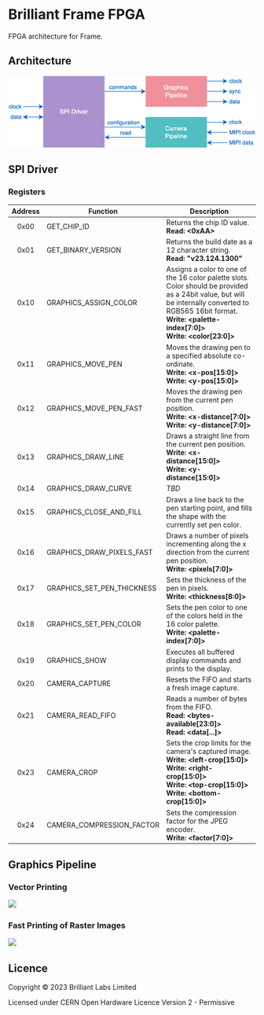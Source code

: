 # Brilliant Frame FPGA

FPGA architecture for Frame.

## Architecture

![FPGA architecture block diagram for Frame](/docs/top-level-architecture.drawio.png)

## SPI Driver

### Registers

| Address | Function                   | Description | 
|:-------:|----------------------------|-------------|
| 0x00    | GET_CHIP_ID                | Returns the chip ID value.<br>**Read: <0xAA>**
| 0x01    | GET_BINARY_VERSION         | Returns the build date as a 12 character string.<br>**Read: "v23.124.1300"**
| 0x10    | GRAPHICS_ASSIGN_COLOR      | Assigns a color to one of the 16 color palette slots. Color should be provided as a 24bit value, but will be internally converted to RGB565 16bit format.<br>**Write: <palette-index[7:0]>**<br>**Write: <color[23:0]>**
| 0x11    | GRAPHICS_MOVE_PEN          | Moves the drawing pen to a specified absolute co-ordinate.<br>**Write: <x-pos[15:0]>**<br>**Write: <y-pos[15:0]>**
| 0x12    | GRAPHICS_MOVE_PEN_FAST     | Moves the drawing pen from the current pen position.<br>**Write: <x-distance[7:0]>**<br>**Write: <y-distance[7:0]>**
| 0x13    | GRAPHICS_DRAW_LINE         | Draws a straight line from the current pen position.<br>**Write: <x-distance[15:0]>**<br>**Write: <y-distance[15:0]>**
| 0x14    | GRAPHICS_DRAW_CURVE        | *TBD*
| 0x15    | GRAPHICS_CLOSE_AND_FILL    | Draws a line back to the pen starting point, and fills the shape with the currently set pen color.
| 0x16    | GRAPHICS_DRAW_PIXELS_FAST  | Draws a number of pixels incrementing along the x direction from the current pen position.<br>**Write: <pixels[7:0]>**
| 0x17    | GRAPHICS_SET_PEN_THICKNESS | Sets the thickness of the pen in pixels.<br>**Write: <thickness[8:0]>**
| 0x18    | GRAPHICS_SET_PEN_COLOR     | Sets the pen color to one of the colors held in the 16 color palette.<br>**Write: <palette-index[7:0]>**
| 0x19    | GRAPHICS_SHOW              | Executes all buffered display commands and prints to the display.
| 0x20    | CAMERA_CAPTURE             | Resets the FIFO and starts a fresh image capture.
| 0x21    | CAMERA_READ_FIFO           | Reads a number of bytes from the FIFO.<br>**Read: <bytes-available[23:0]>**<br>**Read: <data[...]>**
| 0x23    | CAMERA_CROP                | Sets the crop limits for the camera's captured image.<br>**Write: <left-crop[15:0]>**<br>**Write: <right-crop[15:0]>**<br>**Write: <top-crop[15:0]>**<br>**Write: <bottom-crop[15:0]>**
| 0x24    | CAMERA_COMPRESSION_FACTOR  | Sets the compression factor for the JPEG encoder.<br>**Write: <factor[7:0]>**

## Graphics Pipeline

### Vector Printing

![](/docs/graphics-vector-printing.drawio.png)

### Fast Printing of Raster Images

![](/docs/graphics-drawing-raster-images.drawio.png)

## Licence

Copyright © 2023 Brilliant Labs Limited

Licensed under CERN Open Hardware Licence Version 2 - Permissive
